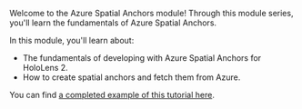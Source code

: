 Welcome to the Azure Spatial Anchors module! Through this module series, you'll learn the fundamentals of Azure Spatial Anchors.

In this module, you'll learn about:

* The fundamentals of developing with Azure Spatial Anchors for HoloLens 2.
* How to create spatial anchors and fetch them from Azure.

You can find [a completed example of this tutorial here](https://github.com/microsoft/MixedRealityLearning/tree/development/MRTK3%20Tutorials).
